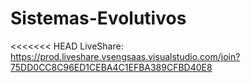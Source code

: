 # Sistemas-Evolutivos

<<<<<<< HEAD
LiveShare: https://prod.liveshare.vsengsaas.visualstudio.com/join?75DD0CC8C96ED1CEBA4C1EFBA389CFBD40E8